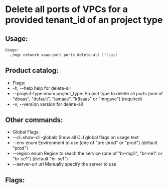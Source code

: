 # Delete all ports of VPCs for a provided tenant_id of an project type

## Usage:
```bash
Usage:
  ./mgc network xaas-port ports delete-all [flags]
```

## Product catalog:
- Flags:
- -h, --help                help for delete-all
- --project-type enum   project_type: Project type to delete all ports (one of "dbaas", "default", "iamaas", "k8saas" or "mngsvc") (required)
- -v, --version             version for delete-all

## Other commands:
- Global Flags:
- --cli.show-cli-globals   Show all CLI global flags on usage text
- --env enum               Environment to use (one of "pre-prod" or "prod") (default "prod")
- --region enum            Region to reach the service (one of "br-mgl1", "br-ne1" or "br-se1") (default "br-se1")
- --server-url uri         Manually specify the server to use

## Flags:
```bash

```

